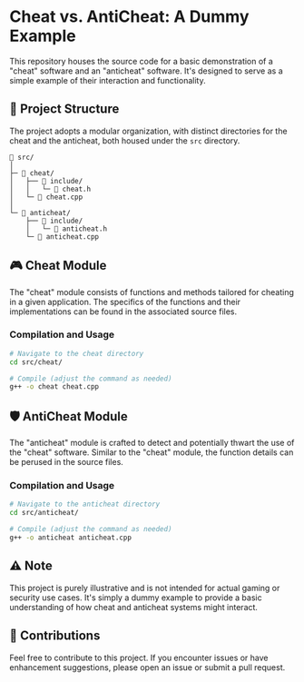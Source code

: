 # Cheat vs. AntiCheat: A Dummy Example

This repository houses the source code for a basic demonstration of a "cheat" software and an "anticheat" software. It's designed to serve as a simple example of their interaction and functionality.

## 📁 Project Structure

The project adopts a modular organization, with distinct directories for the cheat and the anticheat, both housed under the `src` directory.

```plaintext
📂 src/
│
├─ 📂 cheat/
│   ├── 📂 include/
│   │   └─ 📄 cheat.h
│   └─ 📄 cheat.cpp
│
└─ 📂 anticheat/
    ├── 📂 include/
    │   └─ 📄 anticheat.h
    └─ 📄 anticheat.cpp
```

## 🎮 Cheat Module

The "cheat" module consists of functions and methods tailored for cheating in a given application. The specifics of the functions and their implementations can be found in the associated source files.

### Compilation and Usage

```bash
# Navigate to the cheat directory
cd src/cheat/

# Compile (adjust the command as needed)
g++ -o cheat cheat.cpp
```

## 🛡 AntiCheat Module

The "anticheat" module is crafted to detect and potentially thwart the use of the "cheat" software. Similar to the "cheat" module, the function details can be perused in the source files.

### Compilation and Usage
```bash
# Navigate to the anticheat directory
cd src/anticheat/

# Compile (adjust the command as needed)
g++ -o anticheat anticheat.cpp
```

## ⚠️ Note

This project is purely illustrative and is not intended for actual gaming or security use cases. It's simply a dummy example to provide a basic understanding of how cheat and anticheat systems might interact.

## 🤝 Contributions
Feel free to contribute to this project. If you encounter issues or have enhancement suggestions, please open an issue or submit a pull request.